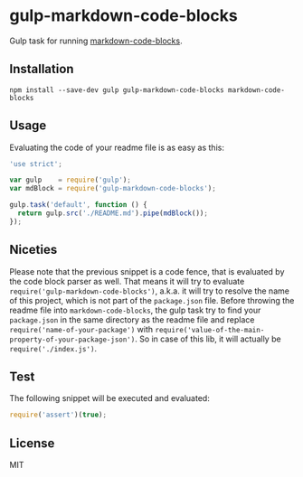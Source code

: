 # gulp-markdown-code-blocks

Gulp task for running [markdown-code-blocks](https://github.com/grncdr/markdown-code-blocks).

## Installation

```
npm install --save-dev gulp gulp-markdown-code-blocks markdown-code-blocks
```

## Usage

Evaluating the code of your readme file is as easy as this:

```javascript
'use strict';

var gulp    = require('gulp');
var mdBlock = require('gulp-markdown-code-blocks');

gulp.task('default', function () {
  return gulp.src('./README.md').pipe(mdBlock());
});
```

## Niceties

Please note that the previous snippet is a code fence, that is evaluated by the code block parser as
well. That means it will try to evaluate `require('gulp-markdown-code-blocks')`, a.k.a. it will try
to resolve the name of this project, which is not part of the `package.json` file. Before throwing
the readme file into `markdown-code-blocks`, the gulp task try to find your `package.json` in the
same directory as the readme file and replace `require('name-of-your-package')` with `require('value-of-the-main-property-of-your-package-json')`. So in case of this lib, it will actually
be `require('./index.js')`.

## Test

The following snippet will be executed and evaluated:

```javascript
require('assert')(true);
```

## License

MIT
